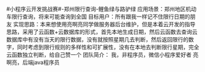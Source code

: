 #小程序云开发挑战赛#-郑州限行查询-鲤鱼绿与路驴绿
应用场景：郑州地区机动车限行查询，将来可能查询到全国
目标用户：所有跟我一样记不住限行日期的朋友
实现思路：本来想使用亮啊亮同学做服务器后台维护，但是本着云开发的指导思路，采用了云函数+云数据库的形式，首先本地生成日期，然后云函数去查询云数据库中有没有当天的限行数据，没有就按照星期几去判断，然后返回限行的数字，同时考虑到限行规则的多样性和可扩展性，没有在本地去判断限行星期，完全云函数独立判断，给自己赞一个
团队简介：
我，非程序员，微信小程序爱好者
亮啊亮，后端java程序员